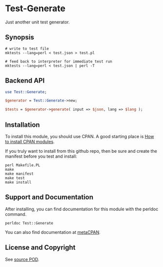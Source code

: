 Test-Generate
=============
Just another unit test generator.

Synopsis
--------
```
# write to test file
mktests --lang=perl < test.json > test.pl

# feed back to interpreter for immediate test run
mktests --lang=perl < test.json | perl -T
```

Backend API
-----------
```perl
use Test::Generate;

$generator = Test::Generate->new;

$tests = $generator->generate( input => $json, lang => $lang );
```

Installation
------------
To install this module, you should use CPAN. A good starting
place is [How to install CPAN modules](http://www.cpan.org/modules/INSTALL.html).

If you truly want to install from this github repo, then
be sure and create the manifest before you test and install:
```
perl Makefile.PL
make
make manifest
make test
make install
```

Support and Documentation
-------------------------
After installing, you can find documentation for this module with the
perldoc command.
```
perldoc Test::Generate
```
You can also find documentation at [metaCPAN](https://metacpan.org/pod/Test::Generate).

License and Copyright
---------------------
See [source POD](/lib/Test/Generate.pm).
